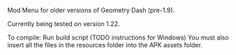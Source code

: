 Mod Menu for older versions of Geometry Dash (pre-1.9).

Currently being tested on version 1.22.

To compile: Run build script (TODO instructions for Windows)
You must also insert all the files in the resources folder into the APK assets folder.

